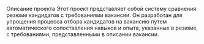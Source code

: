 Описание проекта
Этот проект представляет собой систему сравнения резюме кандидатов с требованиями вакансии. Он разработан для упрощения процесса отбора кандидатов на вакансию путем автоматического сопоставления навыков и опыта, указанных в резюме, с требованиями, представленными в описании вакансии.
